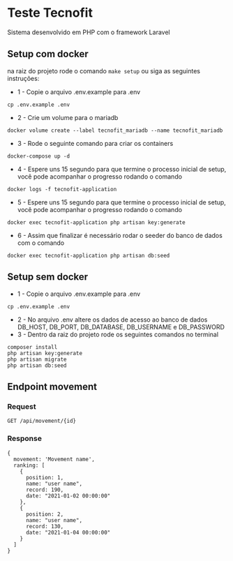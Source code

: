# Teste Tecnofit
Sistema desenvolvido em PHP com o framework Laravel

## Setup com docker
na raiz do projeto rode o comando `make setup`
ou siga as seguintes instruções:
- 1 - Copie o arquivo .env.example para .env
```
cp .env.example .env
```
- 2 - Crie um volume para o mariadb
```
docker volume create --label tecnofit_mariadb --name tecnofit_mariadb
```
- 3 - Rode o seguinte comando para criar os containers
```
docker-compose up -d
```
- 4 - Espere uns 15 segundo para que termine o processo inicial de setup, você pode acompanhar o progresso rodando o comando
```
docker logs -f tecnofit-application
```
- 5 - Espere uns 15 segundo para que termine o processo inicial de setup, você pode acompanhar o progresso rodando o comando
```
docker exec tecnofit-application php artisan key:generate
```
- 6 - Assim que finalizar é necessário rodar o seeder do banco de dados com o comando
```
docker exec tecnofit-application php artisan db:seed
```

## Setup sem docker

- 1 - Copie o arquivo .env.example para .env
```
cp .env.example .env
```
- 2 - No arquivo .env altere os dados de acesso ao banco de dados
DB_HOST, DB_PORT, DB_DATABASE, DB_USERNAME e DB_PASSWORD
- 3 - Dentro da raiz do projeto rode os seguintes comandos no terminal
```
composer install
php artisan key:generate
php artisan migrate
php artisan db:seed
```

## Endpoint movement

### Request

`GET /api/movement/{id}`

### Response
```
{
  movement: 'Movement name',
  ranking: [
    {
      position: 1,
      name: "user name",
      record: 190,
      date: "2021-01-02 00:00:00"
    },
    {
      position: 2,
      name: "user name",
      record: 130,
      date: "2021-01-04 00:00:00"
    }
  ]
}
```